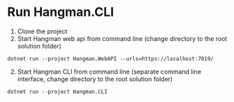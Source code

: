 # Run Hangman.CLI

1. Clone the project
2. Start Hangman web api from command line (change directory to the root solution folder)
```
dotnet run --project Hangman.WebAPI --urls=https://localhost:7019/
```

2. Start Hangman CLI from command line (separate command line interface, change directory to the root solution folder)
```
dotnet run --project Hangman.CLI
```